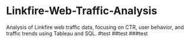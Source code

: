 # Linkfire-Web-Traffic-Analysis
Analysis of Linkfire web traffic data, focusing on CTR, user behavior, and traffic trends using Tableau and SQL.
#test
##test
###test
